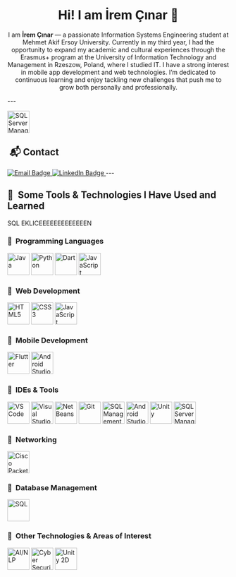 <h1 align="center">Hi! I am İrem Çınar 👋</h1>

<p align="center">I am <strong>İrem Çınar</strong> — a passionate Information Systems Engineering student at Mehmet Akif Ersoy University.
Currently in my third year, I had the opportunity to expand my academic and cultural experiences through the Erasmus+ program at the University of Information Technology and Management in Rzeszow, Poland, where I studied IT.
I have a strong interest in mobile app development and web technologies. I’m dedicated to continuous learning and enjoy tackling new challenges that push me to grow both personally and professionally. </p>
---
<p>
  <img src="LOGO_URL" title="SQL Server Management Studio" alt="SQL Server Management Studio" width="50" height="50"/>
</p>


<h2>  &nbsp;📬 Contact </h2>
<p align="left">


<a href=mailto:41iremcinar@gmail.com>  
  <img src="https://img.shields.io/badge/mail.com-004788?logo=maildotcom&logoColor=fff&style=for-the-badge" alt="Email Badge" />
</a>

<a href="https://www.linkedin.com/in/iremcnr/" target="_blank">  
  <img src="https://img.shields.io/badge/LinkedIn-0077B5?logo=linkedin&logoColor=white&style=for-the-badge" alt="LinkedIn Badge" />
</a>
---
<h2> 🚀 &nbsp;Some Tools & Technologies I Have Used and Learned</h2>
<p align="left"> SQL EKLICEEEEEEEEEEEEEN

<h3> 🚀 &nbsp;Programming Languages</h3>
<p align="left">

<p> <img src="https://cdn.jsdelivr.net/gh/devicons/devicon/icons/java/java-original.svg" title="Java" alt="Java" width="50" height="50"/> <img src="https://cdn.jsdelivr.net/gh/devicons/devicon/icons/python/python-original.svg" title="Python" alt="Python" width="50" height="50"/> <img src="https://cdn.jsdelivr.net/gh/devicons/devicon/icons/dart/dart-original.svg" title="Dart" alt="Dart" width="50" height="50"/> <img src="https://cdn.jsdelivr.net/gh/devicons/devicon/icons/javascript/javascript-original.svg" title="JavaScript" alt="JavaScript" width="50" height="50"/> </p>

<h3> 🚀 &nbsp;Web Development</h3>
<p align="left">
  
<p> <img src="https://cdn.jsdelivr.net/gh/devicons/devicon/icons/html5/html5-original.svg" title="HTML5" alt="HTML5" width="50" height="50"/> <img src="https://cdn.jsdelivr.net/gh/devicons/devicon/icons/css3/css3-original.svg" title="CSS3" alt="CSS3" width="50" height="50"/> <img src="https://cdn.jsdelivr.net/gh/devicons/devicon/icons/javascript/javascript-original.svg" title="JavaScript" alt="JavaScript" width="50" height="50"/> </p>

<h3> 🚀 &nbsp;Mobile Development</h3>
<p align="left">

<p> <img src="https://cdn.jsdelivr.net/gh/devicons/devicon/icons/flutter/flutter-original.svg" title="Flutter" alt="Flutter" width="50" height="50"/> <img src="https://cdn.jsdelivr.net/gh/devicons/devicon/icons/androidstudio/androidstudio-original.svg" title="Android Studio" alt="Android Studio" width="50" height="50"/> </p>



<h3> 🚀 &nbsp;IDEs & Tools</h3>
<p align="left">
  <img src="https://cdn.jsdelivr.net/gh/devicons/devicon/icons/vscode/vscode-original.svg" title="VS Code" alt="VS Code" width="50" height="50"/>
  <img src="https://cdn.jsdelivr.net/gh/devicons/devicon/icons/visualstudio/visualstudio-plain.svg" title="Visual Studio" alt="Visual Studio" width="50" height="50"/>
  <img src="https://upload.wikimedia.org/wikipedia/commons/9/98/Apache_NetBeans_Logo.svg" title="NetBeans" alt="NetBeans" width="50" height="50"/>
  <img src="https://cdn.jsdelivr.net/gh/devicons/devicon/icons/git/git-original.svg" title="Git" alt="Git" width="50" height="50"/>
  <img src="https://cdn.jsdelivr.net/gh/devicons/devicon/icons/mysql/mysql-original.svg" title="SQL Management" alt="SQL Management" width="50" height="50"/>
  <img src="https://cdn.jsdelivr.net/gh/devicons/devicon/icons/androidstudio/androidstudio-original.svg" title="Android Studio" alt="Android Studio" width="50" height="50"/>
  <img src="https://cdn.jsdelivr.net/gh/devicons/devicon/icons/unity/unity-original.svg" title="Unity" alt="Unity" width="50" height="50"/>
  <img src="https://upload.wikimedia.org/wikipedia/commons/a/a5/SQL_Server_Management_Studio_logo_20xx.png" title="SQL Server Management Studio 20" alt="SQL Server Management Studio 20" width="50" height="50"/>
</p>




<h3> 🚀 &nbsp;Networking</h3>
<p align="left">

<p> <img src="https://upload.wikimedia.org/wikipedia/commons/7/71/PacketTracer_icon.png" title="Cisco Packet Tracer" alt="Cisco Packet Tracer" width="50" height="50"/> </p>

<h3> 🚀 &nbsp;Database Management</h3>
<p align="left">

<p> <img src="https://cdn.jsdelivr.net/gh/devicons/devicon/icons/mysql/mysql-original.svg" title="SQL" alt="SQL" width="50" height="50"/> </p>

<h3> 🚀 &nbsp;Other Technologies & Areas of Interest</h3>
<p align="left">
  
<p> <img src="https://cdn.jsdelivr.net/gh/devicons/devicon/icons/python/python-original.svg" title="AI / NLP with Python" alt="AI/NLP" width="50" height="50"/> <img src="https://cdn-icons-png.flaticon.com/512/10422/10422314.png" title="Cyber Security" alt="Cyber Security" width="50" height="50"/> <img src="https://cdn.jsdelivr.net/gh/devicons/devicon/icons/unity/unity-original.svg" title="Unity 2D" alt="Unity 2D" width="50" height="50"/> </p>


</p>

